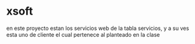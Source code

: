 # xsoft
en este proyecto estan los servicios web de la tabla servicios, y a su ves esta uno de cliente el cual pertenece al planteado en la clase
